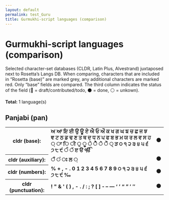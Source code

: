 ```yaml
---
layout: default
permalink: test_Guru
title: Gurmukhi-script languages (comparison)
---
```


# Gurmukhi-script languages (comparison)

Selected character-set databases (CLDR, Latin Plus, Alvestrand) juxtaposed next to Rosetta’s Langs DB. When comparing, characters that are included in “Rosetta (base)” are marked grey, any additional characters are marked red. Only “base” fields are compared. The third column indicates the status of the field (🔴 = draft/contributed/todo, ⚫️ = done, ⚪️ = unkown).

**Total:** 1 language(s)

## Panjabi (pan)

<table>
 <tr><th>cldr (base):</th><td><strong>ਅ</strong> <strong>ਆ</strong> <strong>ਇ</strong> <strong>ਈ</strong> <strong>ਉ</strong> <strong>ਊ</strong> <strong>ਏ</strong> <strong>ਐ</strong> <strong>ਓ</strong> <strong>ਔ</strong> <strong>ਕ</strong> <strong>ਖ</strong> <strong>ਗ</strong> <strong>ਘ</strong> <strong>ਙ</strong> <strong>ਚ</strong> <strong>ਛ</strong> <strong>ਜ</strong> <strong>ਝ</strong> <strong>ਞ</strong> <strong>ਟ</strong> <strong>ਠ</strong> <strong>ਡ</strong> <strong>ਢ</strong> <strong>ਣ</strong> <strong>ਤ</strong> <strong>ਥ</strong> <strong>ਦ</strong> <strong>ਧ</strong> <strong>ਨ</strong> <strong>ਪ</strong> <strong>ਫ</strong> <strong>ਬ</strong> <strong>ਭ</strong> <strong>ਮ</strong> <strong>ਯ</strong> <strong>ਰ</strong> <strong>ਲ</strong> <strong>ਵ</strong> <strong>ਸ</strong> <strong>ਹ</strong> <strong>਼</strong> <strong>ਾ</strong> <strong>ਿ</strong> <strong>ੀ</strong> <strong>ੁ</strong> <strong>ੂ</strong> <strong>ੇ</strong> <strong>ੈ</strong> <strong>ੋ</strong> <strong>ੌ</strong> <strong>੍</strong> <strong>ੜ</strong> <strong>੦</strong> <strong>੧</strong> <strong>੨</strong> <strong>੩</strong> <strong>੪</strong> <strong>੫</strong> <strong>੬</strong> <strong>੭</strong> <strong>੮</strong> <strong>੯</strong> <strong>ੰ</strong> <strong>ੱ</strong> <strong>ੲ</strong> <strong>ੳ</strong> <strong>ੴ</strong> </td><td>⚫️</td></tr>
<tr><th>cldr (auxiliary):</th><td><strong>ਁ</strong> <strong>ਂ</strong> <strong>ਃ</strong> <strong>ਲ</strong> <strong>਼</strong> <strong>‌</strong> <strong>‍</strong> </td><td>⚫️</td></tr>
<tr><th>cldr (numbers):</th><td><strong>%</strong> <strong>+</strong> <strong>,</strong> <strong>-</strong> <strong>.</strong> <strong>0</strong> <strong>1</strong> <strong>2</strong> <strong>3</strong> <strong>4</strong> <strong>5</strong> <strong>6</strong> <strong>7</strong> <strong>8</strong> <strong>9</strong> <strong>੦</strong> <strong>੧</strong> <strong>੨</strong> <strong>੩</strong> <strong>੪</strong> <strong>੫</strong> <strong>੬</strong> <strong>੭</strong> <strong>੮</strong> <strong>੯</strong> <strong>‰</strong> </td><td>⚫️</td></tr>
<tr><th>cldr (punctuation):</th><td><strong>!</strong> <strong>"</strong> <strong>&</strong> <strong>'</strong> <strong>(</strong> <strong>)</strong> <strong>,</strong> <strong>-</strong> <strong>.</strong> <strong>/</strong> <strong>:</strong> <strong>;</strong> <strong>?</strong> <strong>[</strong> <strong>]</strong> <strong>‐</strong> <strong>–</strong> <strong>—</strong> <strong>‘</strong> <strong>’</strong> <strong>“</strong> <strong>”</strong> <strong>′</strong> <strong>″</strong> </td><td>⚫️</td></tr>
 </table>

